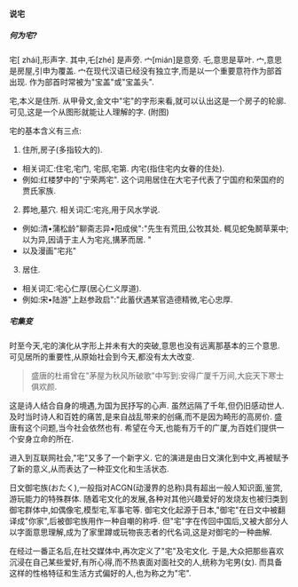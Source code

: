 #### 说宅
##### 何为宅?
宅[ zhái],形声字. 其中,乇[zhé] 是声旁. 宀[mián]是意旁. 
乇,意思是草叶. 
宀,意思是房屋,引申为覆盖. 宀在现代汉语已经没有独立字,而是以一个重要意符作为部首出现. 作为部首时常被为"宝盖"或"宝盖头". 

宅,本义是住所. 从甲骨文,金文中"宅"的字形来看,就可以认出这是一个房子的轮廓. 可见,这是一个从图形就能让人理解的字. (附图)

宅的基本含义有三点:
1. 住所,房子(多指较大的). 
- 相关词汇:住宅,宅门, 宅邸,宅第. 内宅(指住宅内女眷的住处). 
- 例如:红楼梦中的"宁荣两宅". 这个词用居住在大宅子代表了宁国府和荣国府的贾氏家族. 
2. 葬地,墓穴. 
相关词汇:宅兆,用于风水学说. 
- 例如:清•蒲松龄"聊斋志异•阳成侯":"先生有荒田,公牧其处. 輒见蛇兔鬭草莱中;以为异,因请于主人为宅兆,搆茅而居. " 
- 以及漫画"宅兆"
3. 居住. 
- 相关词汇:宅心仁厚(居心仁义厚道). 
- 例如:宋•陆游"上赵参政启":"此蓄伏遇某官造德精微,宅心忠厚. 

##### 宅集变
时至今天,宅的演化从字形上并未有大的突破,意思也没有远离那基本的三个意思. 可见居所的重要性,从原始社会到今天,都没有太大改变. 

> 盛唐的杜甫曾在"茅屋为秋风所破歌"中写到:安得广厦千万间,大庇天下寒士俱欢颜. 

这是诗人结合自身的境遇,为国为民抒写的心声. 虽然远隔了千年,但仍旧感动世人. 及时当时诗人和百姓的痛苦,是来自战乱带来的创痛,而不是因为畸形的高房价. 
盛唐有这个问题,当今社会依然也有. 希望在今天,也能有万千的广厦,为百姓们提供一个安身立命的所在. 

进入到互联网社会,"宅"又多了一个新字义. 
它的演进是由日文演化到中文,再被赋予了新的意义,从而表达了一种亚文化和生活状态. 

日文御宅族(おたく),一般指对ACGN(动漫界的总称)具有超出一般人知识面,鉴赏,游玩能力的特殊群体. 随着宅文化的发展,各种对其他兴趣爱好的发烧友也被归类到御宅群体中,如偶像宅,模型宅,军事宅等. 
御宅文化起源于日本,"御宅"在日文中被翻译成"你家",后被御宅族用作一种自嘲的称呼. 但"宅"字在传回中国后,又被大部分人以字面意思理解,成为了家里蹲或玩物丧志者的代名词,这是对御宅的一种曲解. 

在经过一番正名后,在社交媒体中,再次定义了"宅"及宅文化. 
于是,大众把那些喜欢沉浸在自己某些爱好,有所心得,而不热衷面对面社交的人,统称为宅男(女). 而具备这样的性格特征和生活方式偏好的人,也为称之为"宅". 



